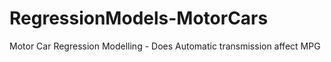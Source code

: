 # RegressionModels-MotorCars
Motor Car Regression Modelling - Does Automatic transmission affect MPG
